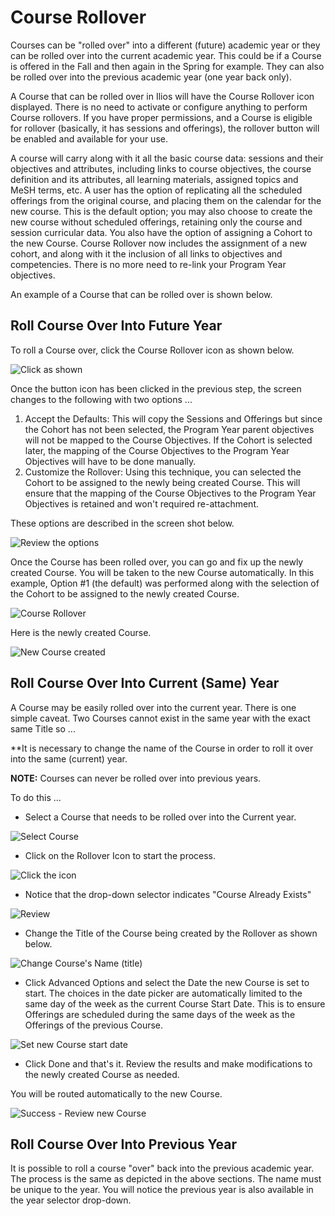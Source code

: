 # Course Rollover

Courses can be "rolled over" into a different \(future\) academic year or they can be rolled over into the current academic year. This could be if a Course is offered in the Fall and then again in the Spring for example. They can also be rolled over into the previous academic year \(one year back only\).

A Course that can be rolled over in Ilios will have the Course Rollover icon displayed. There is no need to activate or configure anything to perform Course rollovers. If you have proper permissions, and a Course is eligible for rollover \(basically, it has sessions and offerings\), the rollover button will be enabled and available for your use.

A course will carry along with it all the basic course data: sessions and their objectives and attributes, including links to course objectives, the course definition and its attributes, all learning materials, assigned topics and MeSH terms, etc. A user has the option of replicating all the scheduled offerings from the original course, and placing them on the calendar for the new course. This is the default option; you may also choose to create the new course without scheduled offerings, retaining only the course and session curricular data. You also have the option of assigning a Cohort to the new Course. Course Rollover now includes the assignment of a new cohort, and along with it the inclusion of all links to objectives and competencies. There is no more need to re-link your Program Year objectives.

An example of a Course that can be rolled over is shown below.

## Roll Course Over Into Future Year

To roll a Course over, click the Course Rollover icon as shown below.

![Click as shown](../../images/course_rollover/rollover_icon.png)

Once the button icon has been clicked in the previous step, the screen changes to the following with two options ...

1. Accept the Defaults: This will copy the Sessions and Offerings but since the Cohort has not been selected, the Program Year parent objectives will not be mapped to the Course Objectives. If the Cohort is selected later, the mapping of the Course Objectives to the Program Year Objectives will have to be done manually.
2. Customize the Rollover: Using this technique, you can selected the Cohort to be assigned to the newly being created Course. This will ensure that the mapping of the Course Objectives to the Program Year Objectives is retained and won't required re-attachment.

These options are described in the screen shot below.

![Review the options](../../images/course_rollover/rollover_course.png)

Once the Course has been rolled over, you can go and fix up the newly created Course. You will be taken to the new Course automatically. In this example, Option \#1 \(the default\) was performed along with the selection of the Cohort to be assigned to the newly created Course.

![Course Rollover](../../images/course_rollover/rollover_course_2.png)

Here is the newly created Course.

![New Course created](../../images/course_rollover/rollover-course_3.png)

## Roll Course Over Into Current \(Same\) Year

A Course may be easily rolled over into the current year. There is one simple caveat. Two Courses cannot exist in the same year with the exact same Title so ...

\*\*It is necessary to change the name of the Course in order to roll it over into the same \(current\) year.

**NOTE:** Courses can never be rolled over into previous years.

To do this ...

* Select a Course that needs to be rolled over into the Current year.

![Select Course](../../images/course_rollover/same_year_rollover_1.jpg)

* Click on the Rollover Icon to start the process.

![Click the icon](../../images/course_rollover/same_year_rollover_2.jpg)

* Notice that the drop-down selector indicates "Course Already Exists"

![Review](../../images/course_rollover/same_year_rollover_3.jpg)

* Change the Title of the Course being created by the Rollover as shown below.

![Change Course's Name (title)](../../images/course_rollover/same_year_rollover_4.jpg)

* Click Advanced Options and select the Date the new Course is set to start.  The choices in the date picker are automatically limited to the same day of the week as the current Course Start Date.  This is to ensure Offerings are scheduled during the same days of the week as the Offerings of the previous Course.

![Set new Course start date](../../images/course_rollover/same_year_rollover_5.jpg)

* Click Done and that's it.  Review the results and make modifications to the newly created Course as needed.

You will be routed automatically to the new Course.

![Success - Review new Course](../../images/course_rollover/same_year_rollover_6.jpg)

## Roll Course Over Into Previous Year

It is possible to roll a course "over" back into the previous academic year. The process is the same as depicted in the above sections. The name must be unique to the year. You will notice the previous year is also available in the year selector drop-down.

